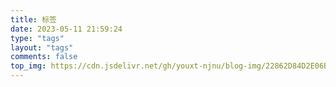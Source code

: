 ```yaml
---
title: 标签
date: 2023-05-11 21:59:24
type: "tags"
layout: "tags"
comments: false
top_img: https://cdn.jsdelivr.net/gh/youxt-njnu/blog-img/22862D84D2E06B14286B09ABF9A53B72.jpg
---
```

